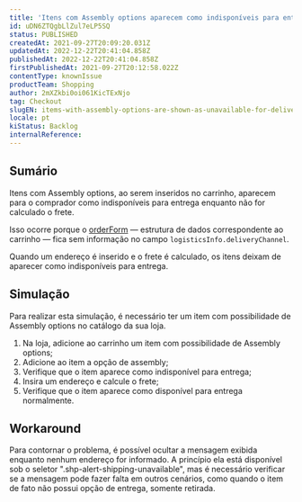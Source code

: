 ```yaml
---
title: 'Itens com Assembly options aparecem como indisponíveis para entrega'
id: uDN6ZTQgbLlZul7eLP5SQ
status: PUBLISHED
createdAt: 2021-09-27T20:09:20.031Z
updatedAt: 2022-12-22T20:41:04.858Z
publishedAt: 2022-12-22T20:41:04.858Z
firstPublishedAt: 2021-09-27T20:12:58.022Z
contentType: knownIssue
productTeam: Shopping
author: 2mXZkbi0oi061KicTExNjo
tag: Checkout
slugEN: items-with-assembly-options-are-shown-as-unavailable-for-delivery
locale: pt
kiStatus: Backlog
internalReference: 
---
```


## Sumário

Itens com Assembly options, ao serem inseridos no carrinho, aparecem para o comprador como indisponíveis para entrega enquanto não for calculado o frete.

Isso ocorre porque o [orderForm](https://developers.vtex.com/vtex-rest-api/reference/checkout-api-overview) — estrutura de dados correspondente ao carrinho — fica sem informação no campo `logisticsInfo.deliveryChannel`.

Quando um endereço é inserido e o frete é calculado, os itens deixam de aparecer como indisponíveis para entrega.


## Simulação

Para realizar esta simulação, é necessário ter um item com possibilidade de Assembly options no catálogo da sua loja.

1. Na loja, adicione ao carrinho um item com possibilidade de Assembly options;
2. Adicione ao item a opção de assembly;
3. Verifique que o item aparece como indisponível para entrega;
4. Insira um endereço e calcule o frete;
5. Verifique que o item aparece como disponível para entrega normalmente.


## Workaround

Para contornar o problema, é possível ocultar a mensagem exibida enquanto nenhum endereço for informado. A princípio ela está disponível sob o seletor ".shp-alert-shipping-unavailable", mas é necessário verificar se a mensagem pode fazer falta em outros cenários, como quando o item de fato não possui opção de entrega, somente retirada.

